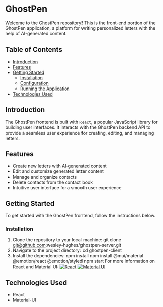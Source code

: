 # GhostPen

Welcome to the GhostPen repository! This is the front-end portion of the GhostPen application, a platform for writing personalized letters with the help of AI-generated content.

## Table of Contents

- [Introduction](#introduction)
- [Features](#features)
- [Getting Started](#getting-started)
  - [Installation](#installation)
  - [Configuration](#configuration)
  - [Running the Application](#running-the-application)
- [Technologies Used](#technologies-used)


## Introduction

The GhostPen frontend is built with `React`, a popular JavaScript library for building user interfaces. It interacts with the GhostPen backend API to provide a seamless user experience for creating, editing, and managing letters.

## Features

- Create new letters with AI-generated content
- Edit and customize generated letter content
- Manage and organize contacts
- Delete contacts from the contact book
- Intuitive user interface for a smooth user experience

## Getting Started

To get started with the GhostPen frontend, follow the instructions below.

### Installation

1. Clone the repository to your local machine:
   git clone git@github.com:wesley-hughes/ghostpen-server.git
2. Navigate to the project directory:
   cd ghostpen-client
3. Install the dependencies:
   npm install
   npm install @mui/material @emotion/react @emotion/styled
   npm start
For more information on React and Material UI:
[![React](https://img.shields.io/badge/-React-61DAFB?style=flat&logo=react&logoColor=white)](https://legacy.reactjs.org/docs/getting-started.html)
[![Material UI](https://img.shields.io/badge/-Material_UI-0081CB?style=flat&logo=material-ui&logoColor=white)](https://mui.com/material-ui/getting-started/installation/)


## Technologies Used

- React
- Material-UI




